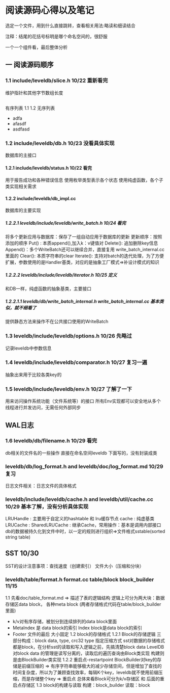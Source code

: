 # 阅读源码心得以及笔记
选定一个文件，用到什么直接跳转，查看相关用法:略读和细读结合

注释：结尾的花括号标明是哪个命名空间的，很舒服

一个一个组件看，最后整体分析

## 一 阅读源码顺序
### 1.1 include/leveldb/slice.h  10/22 重新看完
维护指针和其他字节数组长度

```C++

```
有序列表
1.1
1.2 
无序列表
- adfa
- afasdf
- asdfasd
  






### 1.2 include/leveldb/db.h 10/23 没看具体实现
数据库的主接口

#### 1.2.1 include/leveldb/status.h 10/22 看完
用于报告成功和各种错误信息
使用枚举类型表示各个状态
使用纯虚函数，各个子类实现相关需求

#### 1.2.2 include/leveldb/db_impl.cc 
数据库的主要实现



##### 1.2.2.1 leveldb/include/leveldb/write_batch.h 10/24 看完
将多个更新应用与数据库：保存了一组自动应用于数据库的更新
更新顺序：按照添加的顺序
Put() : 本质append(),加入k：v键值对
Delete(): 追加删除key信息
Append()：多个WriteBatch还可以继续合并，直接复用 write_batch_internal.cc里面的
Clear(): 本质字符串的clear
Iterate(): 支持对batch的迭代处理，为了方便扩展，参数使用的是Handler基类，对应的是抽象工厂模式=>补设计模式的知识

##### 1.2.2.2 leveldb/include/leveldb/iterator.h 10/25 定义
和DB一样，纯虚函数的抽象基类，主要接口

##### 1.2.2.1.1 leveldb/db/write_batch_internal.h write_batch_internal.cc 基本类似，就不细看了
提供静态方法来操作不在公共接口使用的WriteBatch


### 1.3 leveldb/include/leveldb/options.h 10/26 先略过
记录leveldb中参数信息

### 1.4 leveldb/include/leveldb/comparator.h 10/27 复习一遍
抽象出来用于比较各类key的

### 1.5 leveldb/include/leveldb/env.h 10/27  了解了一下
用来访问操作系统功能（文件系统等）的接口
所有Env实现都可以安全地从多个线程进行并发访问，无需任何外部同步

## WAL日志
### 1.6 leveldb/db/filename.h 10/29 看完
db相关的文件名的一些操作
直接在命名空间leveldb 下面写的，没有封装成类

### leveldb/db/log_format.h and leveldb/doc/log_format.md 10/29 复习
日志文件相关：日志文件的具体格式

### leveldb/include/leveldb/cache.h and leveldb/util/cache.cc 10/29 基本了解，没有分析具体实现
LRUHandle : 主要用于自定义的hashtable 和 lru缓存节点
cache : 纯虚基类
LRUCache : 
SharedLRUCache : 继承Cache，常用操作：基本是调用内部接口
db的数据被持久化到文件中时，以一定的规则进行组织=>文件格式sstable(sorted string table)

## SST 10/30
SST的设计注意事项：查找速度（创建索引） 文件大小（压缩和分块）

### leveldb/table/format.h format.cc  table/block block_builder 11/15 
1.1 先看doc/table_format.md => 描述了表的逻辑结构
逻辑上可分为两大块：数据存储区data block， 各种meta block (两者存储格式代码在table/block_builder里面) 
- k/v对有序存储，被划分到连续排列的data block里面
- MetaIndex 是 data block的索引 Index block是data block的索引
- Footer 文件的最后 大小固定
1.2 block的存储格式
1.2.1 Block的存储逻辑
三部分构成：block data, type, crc32 
type 指定压缩方式
sst对数据的存储格式都是block，在分析sst的读取和写入逻辑之前，先搞清楚block data
LevelDB对block data 的管理是读写分离的，读取后的遍历查询由Block类实现 构建则是由BlockBuilder类实现
1.2.2 重启点-restartpoint
BlockBuilder对key的存储是前缀压缩的 => 有序字符串能够极大的减少存储空间，但是增加了查找的时间复杂度，所以为了兼顾查找效率，每隔K个key，leveldb就不使用前缀压缩，而是存储整个key => 重启点
总体来看Block可分为k/v存储区 和 后面的重启点存储区
1.3 block的构建与读取
构建：block_builder
读取：block